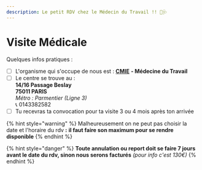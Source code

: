 ```yaml
---
description: Le petit RDV chez le Médecin du Travail !! 💉🩺
---
```


# Visite Médicale

Quelques infos pratiques :&#x20;

* [ ] L'organisme qui s'occupe de nous est : [**CMIE**](https://cmie.padoa.fr/) **- Médecine du Travail**
* [ ] Le centre se trouve au : \
  **14/16 Passage Beslay** \
  **75011 PARIS**  \
  _Métro : Parmentier (Ligne 3)_ \
  📞 0143382582
* [ ] Tu recevras ta convocation pour ta visite 3 ou 4 mois après ton arrivée

{% hint style="warning" %}
Malheureusement on ne peut pas choisir la date et l'horaire du rdv **:** **il faut faire son maximum pour se rendre disponible**
{% endhint %}

{% hint style="danger" %}
**Toute annulation ou report doit se faire 7 jours avant le date du rdv, sinon nous serons facturés** _(pour info c'est 130€)_
{% endhint %}

